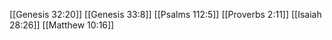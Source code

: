 [[Genesis 32:20]]
[[Genesis 33:8]]
[[Psalms 112:5]]
[[Proverbs 2:11]]
[[Isaiah 28:26]]
[[Matthew 10:16]]
